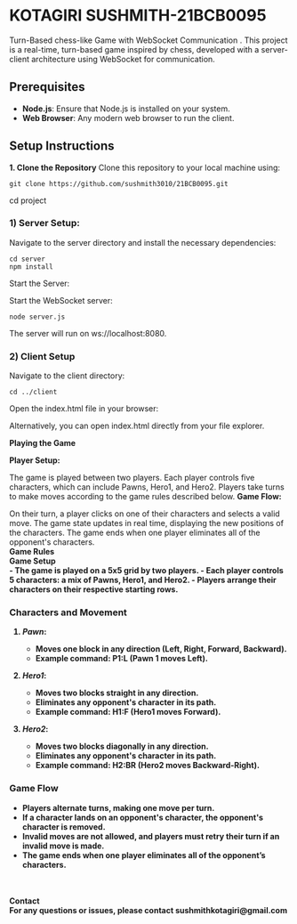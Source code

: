 # KOTAGIRI SUSHMITH-21BCB0095
Turn-Based chess-like Game with WebSocket Communication . This project is a real-time, turn-based game inspired by chess, developed with a server-client architecture using WebSocket for communication.


## Prerequisites
- **Node.js**: Ensure that Node.js is installed on your system.
- **Web Browser**: Any modern web browser to run the client.

## <b>Setup Instructions</b>
<b>1. Clone the Repository</b>
Clone this repository to your local machine using:
                
    git clone https://github.com/sushmith3010/21BCB0095.git

cd project

<b><h3>1) Server Setup:</h3></b>

Navigate to the server directory and install the necessary dependencies:
    </br>
    
    cd server
    npm install


Start the Server:

Start the WebSocket server:
</br>

    node server.js


The server will run on ws://localhost:8080.


<b><h3>2) Client Setup</h3></b>

Navigate to the client directory:
    
    cd ../client

Open the index.html file in your browser:

Alternatively, you can open index.html directly from your file explorer.


<b>Playing the Game

Player Setup:
</b>

The game is played between two players. Each player controls five characters, which can include Pawns, Hero1, and Hero2.
Players take turns to make moves according to the game rules described below.
<b>
Game Flow:

</b>
On their turn, a player clicks on one of their characters and selects a valid move.
The game state updates in real time, displaying the new positions of the characters.
The game ends when one player eliminates all of the opponent's characters.

</br>
<b>
<b>
Game Rules
  <br>
Game Setup
</b>
</br>
- The game is played on a 5x5 grid by two players.
- Each player controls 5 characters: a mix of Pawns, Hero1, and Hero2.
- Players arrange their characters on their respective starting rows.

### Characters and Movement
1. *Pawn*:
   - Moves one block in any direction (Left, Right, Forward, Backward).
   - Example command: P1:L (Pawn 1 moves Left).

2. *Hero1*:
   - Moves two blocks straight in any direction.
   - Eliminates any opponent's character in its path.
   - Example command: H1:F (Hero1 moves Forward).

3. *Hero2*:
   - Moves two blocks diagonally in any direction.
   - Eliminates any opponent's character in its path.
   - Example command: H2:BR (Hero2 moves Backward-Right).

### Game Flow

- Players alternate turns, making one move per turn.
- If a character lands on an opponent's character, the opponent's character is removed.
- Invalid moves are not allowed, and players must retry their turn if an invalid move is made.
- The game ends when one player eliminates all of the opponent’s characters.

</br>
</br>
<b>
Contact
</b>                    
</br>
    For any questions or issues, please contact sushmithkotagiri@gmail.com 
